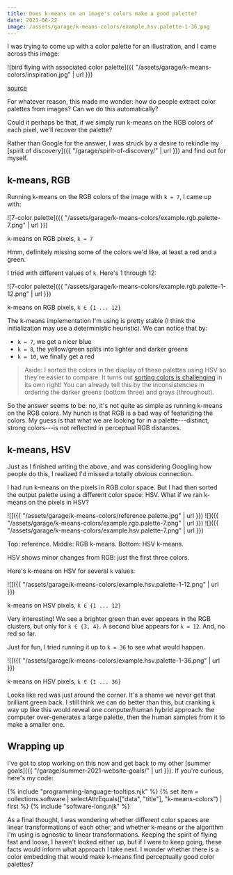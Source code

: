 ```yaml
---
title: Does k-means on an image's colors make a good palette?
date: 2021-08-22
image: /assets/garage/k-means-colors/example.hsv.palette-1-36.png
---
```


I was trying to come up with a color palette for an illustration, and I came across this image:

![bird flying with associated color palette]({{ "/assets/garage/k-means-colors/inspiration.jpg" | url }})

<p class="figcaption">
<a href="https://www.printmag.com/post/50-best-color-sites-graphic-designers">
source
</a>
</p>

For whatever reason, this made me wonder: how do people extract color palettes from images? Can we do this automatically?

Could it perhaps be that, if we simply run k-means on the RGB colors of each pixel, we'll recover the palette?

Rather than Google for the answer, I was struck by a desire to rekindle my [spirit of discovery]({{ "/garage/spirit-of-discovery/" | url }}) and find out for myself.

## k-means, RGB

Running k-means on the RGB colors of the image with `k = 7`, I came up with:

![7-color palette]({{ "/assets/garage/k-means-colors/example.rgb.palette-7.png" | url }})

<p class="figcaption">k-means on RGB pixels, <code>k = 7</code></p>

Hmm, definitely missing some of the colors we'd like, at least a red and a green.

I tried with different values of `k`. Here's 1 through 12:

![7-color palette]({{ "/assets/garage/k-means-colors/example.rgb.palette-1-12.png" | url }})

<p class="figcaption">k-means on RGB pixels, <code>k ∈ {1 ... 12}</code></p>

The k-means implementation I'm using is pretty stable (I think the initialization may use a deterministic heuristic). We can notice that by:

- `k = 7`, we get a nicer blue
- `k = 8`, the yellow/green splits into lighter and darker greens
- `k = 10`, we finally get a red

> Aside: I sorted the colors in the display of these palettes using HSV so they're easier to compare. It turns out [sorting colors is challenging](https://www.alanzucconi.com/2015/09/30/colour-sorting/) in its own right! You can already tell this by the inconsistencies in ordering the darker greens (bottom three) and grays (throughout).

So the answer seems to be: no, it's not quite as simple as running k-means on the RGB colors. My hunch is that RGB is a bad way of featurizing the colors. My guess is that what we are looking for in a palette---distinct, strong colors---is not reflected in perceptual RGB distances.

## k-means, HSV

Just as I finished writing the above, and was considering Googling how people do this, I realized I'd missed a totally obvious connection.

I had run k-means on the pixels in RGB color space. But I had then sorted the output palette using a different color space: HSV. What if we ran k-means on the pixels in HSV?

![]({{ "/assets/garage/k-means-colors/reference.palette.jpg" | url }})
![]({{ "/assets/garage/k-means-colors/example.rgb.palette-7.png" | url }})
![]({{ "/assets/garage/k-means-colors/example.hsv.palette-7.png" | url }})

<p class="figcaption">
<span class="b">Top:</span>
reference.
<span class="b">Middle:</span>
RGB k-means.
<span class="b">Bottom:</span>
HSV k-means.
</p>

HSV shows minor changes from RGB: just the first three colors.

Here's k-means on HSV for several `k` values:

![]({{ "/assets/garage/k-means-colors/example.hsv.palette-1-12.png" | url }})

<p class="figcaption">k-means on HSV pixels, <code>k ∈ {1 ... 12}</code></p>

Very interesting! We see a brighter green than ever appears in the RGB clusters, but only for `k ∈ {3, 4}`. A second blue appears for `k = 12`. And, no red so far.

Just for fun, I tried running it up to `k = 36` to see what would happen.

![]({{ "/assets/garage/k-means-colors/example.hsv.palette-1-36.png" | url }})

<p class="figcaption">k-means on HSV pixels, <code>k ∈ {1 ... 36}</code></p>

Looks like red was just around the corner. It's a shame we never get that brilliant green back. I still think we can do better than this, but cranking `k` way up like this would reveal one computer/human hybrid approach: the computer over-generates a large palette, then the human samples from it to make a smaller one.

## Wrapping up

I've got to stop working on this now and get back to my other [summer goals]({{ "/garage/summer-2021-website-goals/" | url }}). If you're curious, here's my code:

{% include "programming-language-tooltips.njk" %}
{% set item = collections.software | selectAttrEquals(["data", "title"], "k-means-colors") | first %}
{% include "software-long.njk" %}

As a final thought, I was wondering whether different color spaces are linear transformations of each other, and whether k-means or the algorithm I'm using is agnostic to linear transformations. Keeping the spirit of flying fast and loose, I haven't looked either up, but if I were to keep going, these facts would inform what approach I take next. I wonder whether there is a color embedding that would make k-means find perceptually good color palettes?
